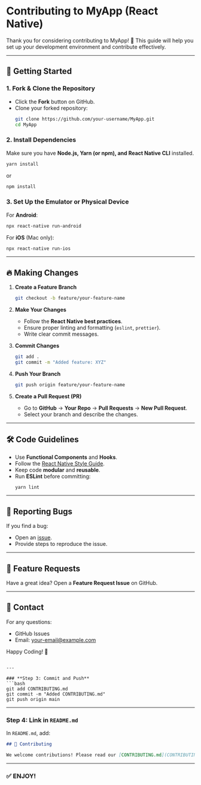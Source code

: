 # Contributing to MyApp (React Native)

Thank you for considering contributing to MyApp! 🚀 This guide will help you set up your development environment and contribute effectively.

---

## 📌 Getting Started

### 1. Fork & Clone the Repository

- Click the **Fork** button on GitHub.
- Clone your forked repository:
  ```bash
  git clone https://github.com/your-username/MyApp.git
  cd MyApp
  ```

### 2. Install Dependencies

Make sure you have **Node.js, Yarn (or npm), and React Native CLI** installed.

```bash
yarn install
```

or

```bash
npm install
```

### 3. Set Up the Emulator or Physical Device

For **Android**:

```bash
npx react-native run-android
```

For **iOS** (Mac only):

```bash
npx react-native run-ios
```

---

## 🔥 Making Changes

1. **Create a Feature Branch**
   ```bash
   git checkout -b feature/your-feature-name
   ```
2. **Make Your Changes**

   - Follow the **React Native best practices**.
   - Ensure proper linting and formatting (`eslint`, `prettier`).
   - Write clear commit messages.

3. **Commit Changes**

   ```bash
   git add .
   git commit -m "Added feature: XYZ"
   ```

4. **Push Your Branch**

   ```bash
   git push origin feature/your-feature-name
   ```

5. **Create a Pull Request (PR)**
   - Go to **GitHub** → **Your Repo** → **Pull Requests** → **New Pull Request**.
   - Select your branch and describe the changes.

---

## 🛠️ Code Guidelines

- Use **Functional Components** and **Hooks**.
- Follow the [React Native Style Guide](https://github.com/airbnb/javascript).
- Keep code **modular** and **reusable**.
- Run **ESLint** before committing:
  ```bash
  yarn lint
  ```

---

## 🐛 Reporting Bugs

If you find a bug:

- Open an [issue](https://github.com/your-username/MyApp/issues).
- Provide steps to reproduce the issue.

---

## 🎯 Feature Requests

Have a great idea? Open a **Feature Request Issue** on GitHub.

---

## 📩 Contact

For any questions:

- GitHub Issues
- Email: your-email@example.com

Happy Coding! 🎉

````

---

### **Step 3: Commit and Push**
```bash
git add CONTRIBUTING.md
git commit -m "Added CONTRIBUTING.md"
git push origin main
````

---

### **Step 4: Link in `README.md`**

In `README.md`, add:

```md
## 🤝 Contributing

We welcome contributions! Please read our [CONTRIBUTING.md](CONTRIBUTING.md) guide before submitting a pull request.
```

---

### ✅ **ENJOY!**
